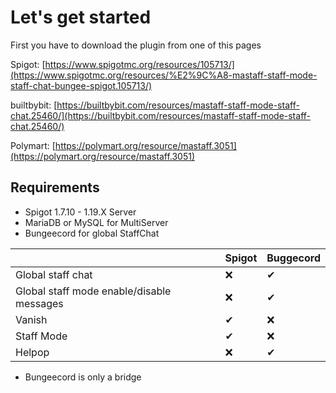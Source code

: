 # Let's get started

First you have to download the plugin from one of this pages

Spigot: [https://www.spigotmc.org/resources/105713/](https://www.spigotmc.org/resources/%E2%9C%A8-mastaff-staff-mode-staff-chat-bungee-spigot.105713/)

builtbybit: [https://builtbybit.com/resources/mastaff-staff-mode-staff-chat.25460/](https://builtbybit.com/resources/mastaff-staff-mode-staff-chat.25460/)

Polymart: [https://polymart.org/resource/mastaff.3051](https://polymart.org/resource/mastaff.3051)

## Requirements

* Spigot 1.7.10 - 1.19.X Server
* MariaDB or MySQL for MultiServer
* Bungeecord for global StaffChat

|                                           | Spigot | Buggecord |
| ----------------------------------------- | ------ | --------- |
| Global staff chat                         | ❌      | ✔         |
| Global staff mode enable/disable messages | ❌      | ✔         |
| Vanish                                    | ✔      | ❌         |
| Staff Mode                                | ✔      | ❌         |
| Helpop                                    | ❌      | ✔         |

* Bungeecord is only a bridge
